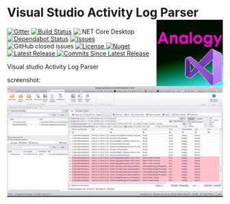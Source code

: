 # Visual Studio Activity Log Parser   <img src="./Assets/AnalogyVS.png" align="right" width="155px" height="155px">

<p align="center">

[![Gitter](https://badges.gitter.im/Analogy-LogViewer/community.svg)](https://gitter.im/Analogy-LogViewer/community?utm_source=badge&utm_medium=badge&utm_campaign=pr-badge) [![Build Status](https://dev.azure.com/Analogy-LogViewer/Analogy%20Log%20Viewer/_apis/build/status/Analogy-LogViewer.Analogy.LogViewer.VisualStudioLogParser?branchName=master)](https://dev.azure.com/Analogy-LogViewer/Analogy%20Log%20Viewer/_build/latest?definitionId=33&branchName=master) ![.NET Core Desktop](https://github.com/Analogy-LogViewer/Analogy.LogViewer.VisualStudioLogParser/workflows/.NET%20Core%20Desktop/badge.svg)
[![Dependabot Status](https://api.dependabot.com/badges/status?host=github&repo=Analogy-LogViewer/Analogy.LogViewer.VisualStudioLogParser)](https://dependabot.com)
 <a href="https://github.com/Analogy-LogViewer/Analogy.LogViewer.VisualStudioLogParser/issues">
    <img src="https://img.shields.io/github/issues/Analogy-LogViewer/Analogy.LogViewer.VisualStudioLogParser" img alt="Issues"/>
</a>
![GitHub closed issues](https://img.shields.io/github/issues-closed-raw/Analogy-LogViewer/Analogy.LogViewer.VisualStudioLogParser)
<a href="https://github.com/Analogy-LogViewer/Analogy.LogViewer.VisualStudioLogParser/blob/master/LICENSE">
    <img src="https://img.shields.io/github/license/Analogy-LogViewer/Analogy.LogViewer.VisualStudioLogParser" img alt="License"/>
</a>
 [![Nuget](https://img.shields.io/nuget/v/Analogy.LogViewer.VisualStudioLogParser)](https://www.nuget.org/packages/Analogy.LogViewer.VisualStudioLogParser/)
<a href="https://github.com/Analogy-LogViewer/Analogy.LogViewer.VisualStudioLogParser/releases">
    <img src="https://img.shields.io/github/v/release/Analogy-LogViewer/Analogy.LogViewer.VisualStudioLogParser" img alt="Latest Release"/>
</a>
<a href="https://github.com/Analogy-LogViewer/Analogy.LogViewer.VisualStudioLogParser/compare/V1.0.0...master">
    <img src="https://img.shields.io/github/commits-since/Analogy-LogViewer/Analogy.LogViewer.VisualStudioLogParser/latest" img alt="Commits Since Latest Release"/>
</a>
</p>

Visual studio Activity Log Parser

screenshot:
![Main screen](Assets/screenshot.jpg)
